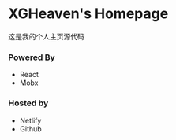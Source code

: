 # XGHeaven's Homepage

这是我的个人主页源代码

### Powered By

- React
- Mobx

### Hosted by

- Netlify
- Github
